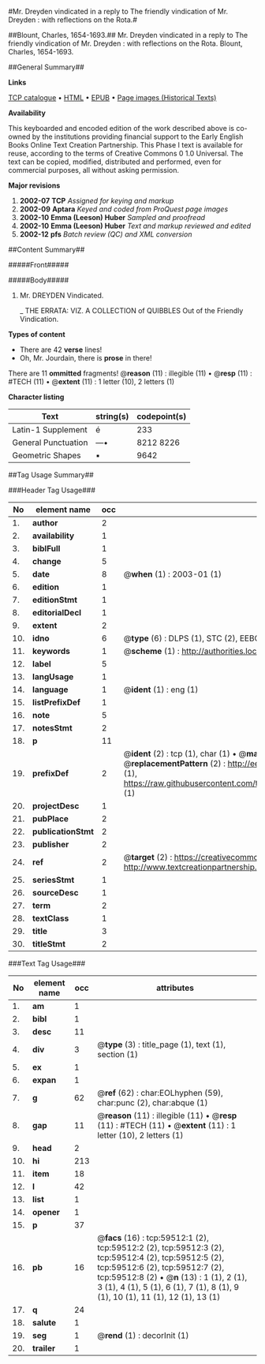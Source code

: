#Mr. Dreyden vindicated in a reply to The friendly vindication of Mr. Dreyden : with reflections on the Rota.#

##Blount, Charles, 1654-1693.##
Mr. Dreyden vindicated in a reply to The friendly vindication of Mr. Dreyden : with reflections on the Rota.
Blount, Charles, 1654-1693.

##General Summary##

**Links**

[TCP catalogue](http://www.ota.ox.ac.uk/tcp/)  • 
[HTML](http://tei.it.ox.ac.uk/tcp/Texts-HTML/free/A28/A28443.html)  • 
[EPUB](http://tei.it.ox.ac.uk/tcp/Texts-EPUB/free/A28/A28443.epub) • 
[Page images (Historical Texts)](https://data.historicaltexts.jisc.ac.uk/view?pubId=eebo-12324372e&pageId=eebo-12324372e-59512-1)

**Availability**

This keyboarded and encoded edition of the
	       work described above is co-owned by the institutions
	       providing financial support to the Early English Books
	       Online Text Creation Partnership. This Phase I text is
	       available for reuse, according to the terms of Creative
	       Commons 0 1.0 Universal. The text can be copied,
	       modified, distributed and performed, even for
	       commercial purposes, all without asking permission.

**Major revisions**

1. __2002-07__ __TCP__ *Assigned for keying and markup*
1. __2002-09__ __Aptara__ *Keyed and coded from ProQuest page images*
1. __2002-10__ __Emma (Leeson) Huber__ *Sampled and proofread*
1. __2002-10__ __Emma (Leeson) Huber__ *Text and markup reviewed and edited*
1. __2002-12__ __pfs__ *Batch review (QC) and XML conversion*

##Content Summary##

#####Front#####

#####Body#####

1. Mr. DREYDEN Vindicated.

    _ THE
ERRATA:
VIZ.
A COLLECTION of QUIBBLES
Out of the
Friendly Vindication.

**Types of content**

  * There are 42 **verse** lines!
  * Oh, Mr. Jourdain, there is **prose** in there!

There are 11 **ommitted** fragments! 
 @__reason__ (11) : illegible (11)  •  @__resp__ (11) : #TECH (11)  •  @__extent__ (11) : 1 letter (10), 2 letters (1)

**Character listing**


|Text|string(s)|codepoint(s)|
|---|---|---|
|Latin-1 Supplement|é|233|
|General Punctuation|—•|8212 8226|
|Geometric Shapes|▪|9642|

##Tag Usage Summary##

###Header Tag Usage###

|No|element name|occ|attributes|
|---|---|---|---|
|1.|__author__|2||
|2.|__availability__|1||
|3.|__biblFull__|1||
|4.|__change__|5||
|5.|__date__|8| @__when__ (1) : 2003-01 (1)|
|6.|__edition__|1||
|7.|__editionStmt__|1||
|8.|__editorialDecl__|1||
|9.|__extent__|2||
|10.|__idno__|6| @__type__ (6) : DLPS (1), STC (2), EEBO-CITATION (1), OCLC (1), VID (1)|
|11.|__keywords__|1| @__scheme__ (1) : http://authorities.loc.gov/ (1)|
|12.|__label__|5||
|13.|__langUsage__|1||
|14.|__language__|1| @__ident__ (1) : eng (1)|
|15.|__listPrefixDef__|1||
|16.|__note__|5||
|17.|__notesStmt__|2||
|18.|__p__|11||
|19.|__prefixDef__|2| @__ident__ (2) : tcp (1), char (1)  •  @__matchPattern__ (2) : ([0-9\-]+):([0-9IVX]+) (1), (.+) (1)  •  @__replacementPattern__ (2) : http://eebo.chadwyck.com/downloadtiff?vid=$1&page=$2 (1), https://raw.githubusercontent.com/textcreationpartnership/Texts/master/tcpchars.xml#$1 (1)|
|20.|__projectDesc__|1||
|21.|__pubPlace__|2||
|22.|__publicationStmt__|2||
|23.|__publisher__|2||
|24.|__ref__|2| @__target__ (2) : https://creativecommons.org/publicdomain/zero/1.0/ (1), http://www.textcreationpartnership.org/docs/. (1)|
|25.|__seriesStmt__|1||
|26.|__sourceDesc__|1||
|27.|__term__|2||
|28.|__textClass__|1||
|29.|__title__|3||
|30.|__titleStmt__|2||


###Text Tag Usage###

|No|element name|occ|attributes|
|---|---|---|---|
|1.|__am__|1||
|2.|__bibl__|1||
|3.|__desc__|11||
|4.|__div__|3| @__type__ (3) : title_page (1), text (1), section (1)|
|5.|__ex__|1||
|6.|__expan__|1||
|7.|__g__|62| @__ref__ (62) : char:EOLhyphen (59), char:punc (2), char:abque (1)|
|8.|__gap__|11| @__reason__ (11) : illegible (11)  •  @__resp__ (11) : #TECH (11)  •  @__extent__ (11) : 1 letter (10), 2 letters (1)|
|9.|__head__|2||
|10.|__hi__|213||
|11.|__item__|18||
|12.|__l__|42||
|13.|__list__|1||
|14.|__opener__|1||
|15.|__p__|37||
|16.|__pb__|16| @__facs__ (16) : tcp:59512:1 (2), tcp:59512:2 (2), tcp:59512:3 (2), tcp:59512:4 (2), tcp:59512:5 (2), tcp:59512:6 (2), tcp:59512:7 (2), tcp:59512:8 (2)  •  @__n__ (13) : 1 (1), 2 (1), 3 (1), 4 (1), 5 (1), 6 (1), 7 (1), 8 (1), 9 (1), 10 (1), 11 (1), 12 (1), 13 (1)|
|17.|__q__|24||
|18.|__salute__|1||
|19.|__seg__|1| @__rend__ (1) : decorInit (1)|
|20.|__trailer__|1||
